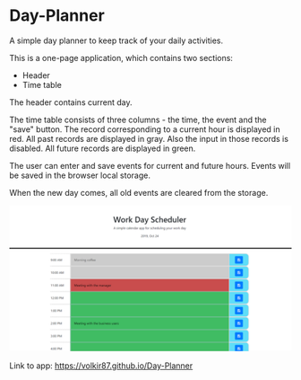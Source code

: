 # Day-Planner

A simple day planner to keep track of your daily activities.

This is a one-page application, which contains two sections: 
* Header
* Time table

The header contains current day.

The time table consists of three columns - the time, the event and the "save" button.
The record corresponding to a current hour is displayed in red. 
All past records are displayed in gray. Also the input in those records is disabled.
All future records are displayed in green. 

The user can enter and save events for current and future hours. Events will be saved in the browser local storage.

When the new day comes, all old events are cleared from the storage. 

![picture](assets/images/Day_Planner_Screenshot.png)

Link to app: 
https://volkir87.github.io/Day-Planner